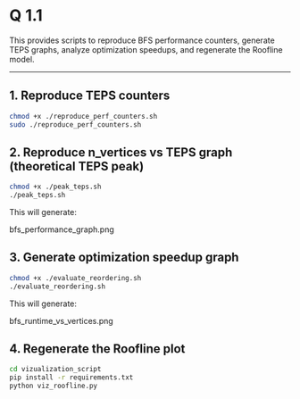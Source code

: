 # Q 1.1

This provides scripts to reproduce BFS performance counters, generate TEPS graphs, analyze optimization speedups, and regenerate the Roofline model.

---

## 1. Reproduce TEPS counters

```bash
chmod +x ./reproduce_perf_counters.sh
sudo ./reproduce_perf_counters.sh
```


## 2. Reproduce n_vertices vs TEPS graph (theoretical TEPS peak)

```bash
chmod +x ./peak_teps.sh
./peak_teps.sh
```
This will generate:

bfs_performance_graph.png


## 3. Generate optimization speedup graph

```bash
chmod +x ./evaluate_reordering.sh
./evaluate_reordering.sh
```
This will generate:

bfs_runtime_vs_vertices.png

## 4. Regenerate the Roofline plot

```bash
cd vizualization_script
pip install -r requirements.txt
python viz_roofline.py
```
 

